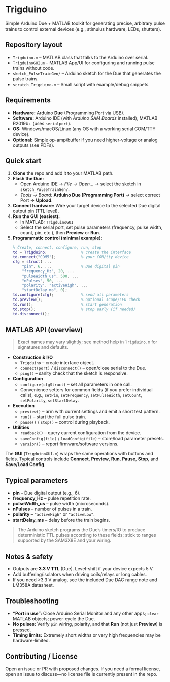 # Trigduino

Simple Arduino Due + MATLAB toolkit for generating precise, arbitrary pulse trains to control external devices (e.g., stimulus hardware, LEDs, shutters).

## Repository layout

- `Trigduino.m` – MATLAB class that talks to the Arduino over serial.
- `TrigduinoGUI.m` – MATLAB App/UI for configuring and running pulse trains without code.
- `sketch_PulseTrainGen/` – Arduino sketch for the Due that generates the pulse trains.
- `scratch_Trigduino.m` – Small script with example/debug snippets.

## Requirements

- **Hardware:** Arduino **Due** (Programming Port via USB).
- **Software:** Arduino IDE (with *Arduino SAM Boards* installed), MATLAB R2019b+ (uses `serialport`).
- **OS:** Windows/macOS/Linux (any OS with a working serial COM/TTY device).
- **Optional:** Simple op-amp/buffer if you need higher-voltage or analog outputs (see PDFs).

## Quick start

1. **Clone** the repo and add it to your MATLAB path.
2. **Flash the Due:**
   - Open Arduino IDE → *File → Open…* → select the sketch in `sketch_PulseTrainGen/`.
   - *Tools → Board:* **Arduino Due (Programming Port)** → select correct Port → **Upload**.
3. **Connect hardware:** Wire your target device to the selected Due digital output pin (TTL level).
4. **Run the GUI (easiest):**
   - In MATLAB: `TrigduinoGUI`
   - Select the serial port, set pulse parameters (frequency, pulse width, count, pin, etc.), then **Preview** or **Run**.
5. **Programmatic control (minimal example):**
   ```matlab
   % Create, connect, configure, run, stop
   td = Trigduino;               % create the interface
   td.connect("COM5");           % your COM/tty device
   cfg = struct( ...
       "pin", 6, ...             % Due digital pin
       "frequency_Hz", 20, ...
       "pulseWidth_us", 500, ...
       "nPulses", 50, ...
       "polarity", "activeHigh", ...
       "startDelay_ms", 0);
   td.configure(cfg);            % send all parameters
   td.preview();                 % optional scope/LED check
   td.run();                     % start generation
   td.stop();                    % stop early (if needed)
   td.disconnect();
   ```

## MATLAB API (overview)

> Exact names may vary slightly; see method help in `Trigduino.m` for signatures and defaults.

- **Construction & I/O**
  - `Trigduino` – create interface object.
  - `connect(port)` / `disconnect()` – open/close serial to the Due.
  - `ping()` – sanity check that the sketch is responsive.
- **Configuration**
  - `configure(cfgStruct)` – set all parameters in one call.
  - Convenience setters for common fields (if you prefer individual calls), e.g., `setPin`, `setFrequency`, `setPulseWidth`, `setCount`, `setPolarity`, `setStartDelay`.
- **Execution**
  - `preview()` – arm with current settings and emit a short test pattern.
  - `run()` – start the full pulse train.
  - `pause()` / `stop()` – control during playback.
- **Utilities**
  - `readback()` – query current configuration from the device.
  - `saveConfig(file)` / `loadConfig(file)` – store/load parameter presets.
  - `version()` – report firmware/software versions.

The **GUI** (`TrigduinoGUI.m`) wraps the same operations with buttons and fields. Typical controls include **Connect**, **Preview**, **Run**, **Pause**, **Stop**, and **Save/Load Config**.

## Typical parameters

- **pin** – Due digital output (e.g., 6).
- **frequency_Hz** – pulse repetition rate.
- **pulseWidth_us** – pulse width (microseconds).
- **nPulses** – number of pulses in a train.
- **polarity** – `"activeHigh"` or `"activeLow"`.
- **startDelay_ms** – delay before the train begins.

> The Arduino sketch programs the Due’s timers/IO to produce deterministic TTL pulses according to these fields; stick to ranges supported by the SAM3X8E and your wiring.

## Notes & safety

- Outputs are **3.3 V TTL** (Due). Level-shift if your device expects 5 V.
- Add buffering/isolators when driving coils/relays or long cables.
- If you need >3.3 V analog, see the included Due DAC range note and LM358A datasheet.

## Troubleshooting

- **“Port in use”:** Close Arduino Serial Monitor and any other apps; `clear` MATLAB objects; power-cycle the Due.
- **No pulses:** Verify `pin` wiring, polarity, and that **Run** (not just **Preview**) is pressed.
- **Timing limits:** Extremely short widths or very high frequencies may be hardware-limited.

## Contributing / License

Open an issue or PR with proposed changes.
If you need a formal license, open an issue to discuss—no license file is currently present in the repo.
